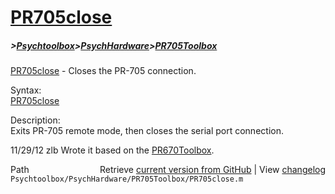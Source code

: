 # [PR705close](PR705close)
##### >[Psychtoolbox](Psychtoolbox)>[PsychHardware](PsychHardware)>[PR705Toolbox](PR705Toolbox)

[PR705close](PR705close) - Closes the PR-705 connection.  
  
Syntax:  
[PR705close](PR705close)  
  
Description:  
Exits PR-705 remote mode, then closes the serial port connection.  
  
11/29/12    zlb   Wrote it based on the [PR670Toolbox](PR670Toolbox).  




<div class="code_header" style="text-align:right;">
  <span style="float:left;">Path&nbsp;&nbsp;</span> <span class="counter">Retrieve <a href=
  "https://raw.github.com/Psychtoolbox-3/Psychtoolbox-3/beta/Psychtoolbox/PsychHardware/PR705Toolbox/PR705close.m">current version from GitHub</a> | View <a href=
  "https://github.com/Psychtoolbox-3/Psychtoolbox-3/commits/beta/Psychtoolbox/PsychHardware/PR705Toolbox/PR705close.m">changelog</a></span>
</div>
<div class="code">
  <code>Psychtoolbox/PsychHardware/PR705Toolbox/PR705close.m</code>
</div>

